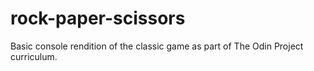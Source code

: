 # rock-paper-scissors
Basic console rendition of the classic game as part of The Odin Project curriculum. 

